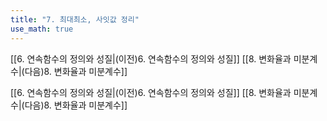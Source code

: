```yaml
---
title: "7. 최대최소, 사잇값 정리"
use_math: true
---
```

[[6. 연속함수의 정의와 성질|(이전)6. 연속함수의 정의와 성질]] [[8. 변화율과 미분계수|(다음)8. 변화율과 미분계수]]






[[6. 연속함수의 정의와 성질|(이전)6. 연속함수의 정의와 성질]] [[8. 변화율과 미분계수|(다음)8. 변화율과 미분계수]]